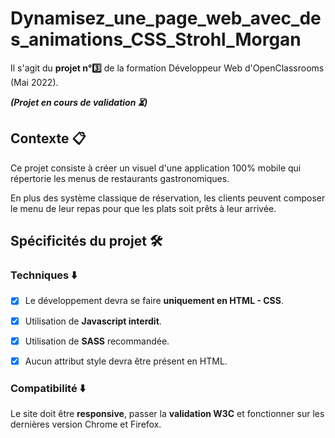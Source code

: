 # Dynamisez_une_page_web_avec_des_animations_CSS_Strohl_Morgan

Il s'agit du **projet n°:three:** de la formation Développeur Web d'OpenClassrooms (Mai 2022).

**_(Projet en cours de validation :hourglass_flowing_sand:)_**

## Contexte :clipboard:

Ce projet consiste à créer un visuel d'une application 100% mobile qui répertorie les menus de restaurants gastronomiques.

En plus des système classique de réservation, les clients peuvent composer le menu de leur repas pour que les plats soit prêts à leur arrivée.

## Spécificités du projet :hammer_and_wrench:

### Techniques :arrow_down:

- [x] Le développement devra se faire **uniquement en HTML - CSS**. 

- [x] Utilisation de **Javascript interdit**.

- [x] Utilisation de **SASS** recommandée.

- [x] Aucun attribut style devra être présent en HTML.

### Compatibilité :arrow_down:

Le site doit être **responsive**, passer la **validation W3C** et fonctionner sur les dernières version Chrome et Firefox.


